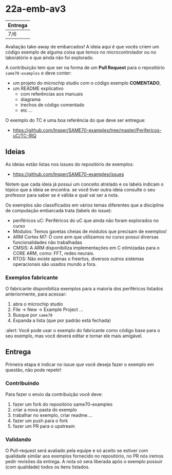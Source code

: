 # 22a-emb-av3

| Entrega |
|---------|
| 7/6     |

Avaliação take-away de embarcados! A ideia aqui é que vocês criem um código exemplo de alguma coisa que temos no microcontrolador ou no laboratório e que ainda não foi explorado. 

A contribuição tem que ser na forma de um **Pull Request** para o repositório `same70-examples` e deve conter:

- um projeto do microchip studio com o código exemplo **COMENTADO**,
- um README explicativo
    - com referências aos manuais
    - diagrama 
    - trechos de código comentado
    - etc ...
    
O exemplo do TC é uma boa referência do que deve ser entregue:

- https://github.com/Insper/SAME70-examples/tree/master/Perifericos-uC/TC-IRQ

## Ideias

As ideias estão listas nos issues do repositório de exemplos:

- https://github.com/Insper/SAME70-examples/issues

Notem que cada ideia já possui um conceito atrelado e os labels indicam o tópico que a ideia se encontra.  se você tiver outra ideia consulte o seu professor para saber se é válida e qual vai ser a nota.

Os exemplos são classificados em vários temas diferentes que a disciplina de computação embarcada trata (labels do issue): 

- periféricos uC: Periféricos do uC que ainda não foram explorados no curso
- Módulos: Temos gavetas cheias de módulos que precisam de exemplos!
- ARM Cortex M7: O core arm que utilizamos no curso possui diversas funcionalidades não trabalhadas
- CMSIS: A ARM disponibiliza implementações em C otimizadas para o CORE ARM, como: FFT, redes neurais.
- RTOS: Não existe apenas o freertos, diversos outros sistemas operacionais são usados mundo a fora.

### Exemplos fabricante

O fabricante disponibiliza exemplos para a maioria dos periféricos listados anteriormente, para acessar:

1. abra o microchip studio
1. File -> New -> Example Project ...
1. Busque por `same70`
1. Expanda a lista (que por padrão está fechada)

:alert: Você pode usar o exemplo do fabricante como código base para o seu exemplo, mas você deverá editar e tornar ele mais amigável.

## Entrega

Primeira etapa é indicar no issue que você deseja fazer o exemplo em questão, não pode repetir! 

### Contribuindo

Para fazer o envio da contribuição você deve:

1. fazer um fork do repositório same70-examples
1. criar a nova pasta do exemplo
1. trabalhar no exemplo, criar readme....
1. fazer um push para o fork
1. fazer um PR para o upstream 

### Validando

O Pull-request será avaliado pela equipe e só aceito se estiver com qualidade similar aos exemplos fornecido no repositório, no PR nós iremos pedir revisões da entrega. A nota só sera liberada após o exemplo possuir (com qualidade) todos os itens listados.
